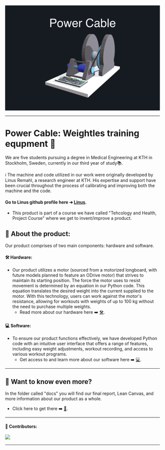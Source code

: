 ![Färgruta med text](https://github.com/HugoPersson01/POWER-CABLE/blob/main/pictures/3dModell-PowerCable.png)
___ 
# Power Cable: Weightles training equpment 🦾
We are five students pursuing a degree in Medical Engineering at KTH in Stockholm, Sweden, currently in our third year of study📚. 

ℹ️ The machine and code utilized in our work were originally developed by Linus Remahl, a research engineer at KTH. His expertise and support have been crucial throughout the process of calibrating and improving both the machine and the code.
#### Go to Linus github profile here ➔ [Linus](https://github.com/linusreM).

+ This product is part of a course we have called "Tehcology and Health, Project Course" where we get to invent/improve a product. 


## 🎯 About the product:

Our product comprises of two main components: hardware and software.

#### 🛠️ Hardware: 
+ Our product utilizes a motor (sourced from a motorized longboard, with future models planned to feature an ODrive motor) that strives to maintain its starting position. The force the motor uses to resist movement is determined by an equation in our Python code. This equation translates the desired weight into the current supplied to the motor. With this technology, users can work against the motor's resistance, allowing for workouts with weights of up to 100 kg without the need to purchase multiple weights.
  + Read more about our hardware here ➡️ [🛠️](https://github.com/HugoPersson01/POWER-CABLE/tree/main/Machine/Hardware).

#### 💻 Software:
+ To ensure our product functions effectively, we have developed Python code with an intuitive user interface that offers a range of features, including easy weight adjustments, workout recording, and access to various workout programs.
  + Get access to and learn more about our software here ➡️ [💻](https://github.com/HugoPersson01/POWER-CABLE/tree/main/Machine/Software).

___ 

## 📜 Want to know even more?

In the folder called "docs" you will find our final report, Lean Canvas, and more information about our product as a whole.
  + Click here to get there ➡️ [📂](https://github.com/HugoPersson01/POWER-CABLE/tree/main/docs).

___ 
#### 👥 Contributors:

<a href="https://github.com/HugoPersson01/Project-Course-2-KTH-Digital-Training-Equipment/graphs/contributors">
  <img src="https://contrib.rocks/image?repo=HugoPersson01/Project-Course-2-KTH-Digital-Training-Equipment" />
</a>

___
